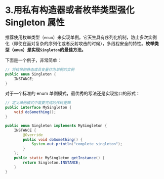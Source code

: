 # 3.用私有构造器或者枚举类型强化 Singleton 属性

推荐使用枚举类型（`enum`）来实现单例。它天生具有序列化机制，防止多次实例化（即使在面对复杂的序列化或者反射攻击的时候），多线程安全的特性。**枚举类型（`enum`）是实现`Singleton`的最佳方法。**

下面是一个例子，非常简单：

```java
// 将枚举的静态成员变量作为单例的实例
public enum Singleton {
    INSTANCE;
}
```

对于一个标准的 enum 单例模式，最优秀的写法还是实现接口的形式：

```java
// 定义单例模式中需要完成的代码逻辑
public interface MySingleton {
    void doSomething();
}

public enum Singleton implements MySingleton {
    INSTANCE {
        @Override
        public void doSomething() {
            System.out.println("complete singleton");
        }
    };
    public static MySingleton getInstance() {
        return Singleton.INSTANCE;
    }
}
```
